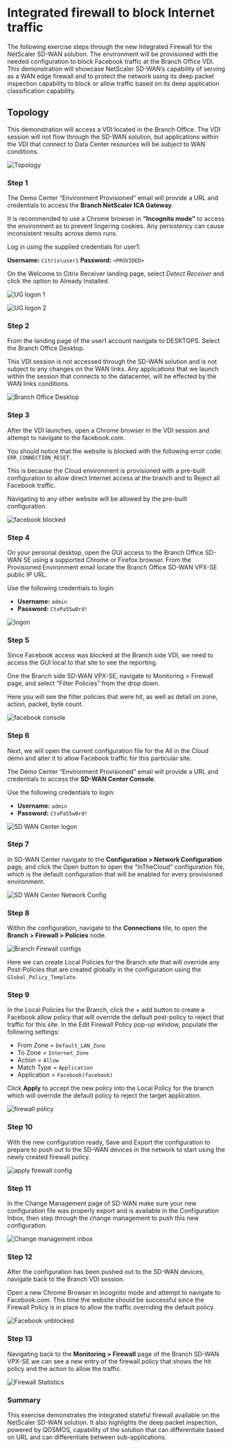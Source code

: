 # Integrated firewall to block Internet traffic

The following exercise steps through the new Integrated Firewall for the NetScaler SD-WAN solution.  The environment will be provisioned with the needed configuration to block Facebook traffic at the Branch Office VDI.  This demonstration will showcase NetScaler SD-WAN’s capability of serving as a WAN edge firewall and to protect the network using its deep packet inspection capability to block or allow traffic based on its deep application classification capability.

## Topology

This demonstration will access a VDI located in the Branch Office.  The VDI session will not flow through the SD-WAN solution, but applications within the VDI that connect to Data Center resources will be subject to WAN conditions.

  ![Topology](./images/topology.png)

### Step 1

The Demo Center “Environment Provisioned” email will provide a URL and credentials to access the **Branch NetScaler ICA Gateway**.

It is recommended to use a Chrome browser in **“Incognito mode”** to access the environment as to prevent lingering cookies. Any persistency can cause inconsistent results across demo runs.

Log in using the supplied credentials for user1:

  **Username:** `Citrix\user1`
  **Password:** `<PROVIDED>`

On the Welcome to Citrix Receiver landing page, select *Detect Receiver* and click the option to Already Installed.

  ![UG logon 1](./images/logon-1.png)

  ![UG logon 2](./images/logon-2.png)

### Step 2

From the landing page of the user1 account navigate to DESKTOPS.
Select the Branch Office Desktop.  

This VDI session is not accessed through the SD-WAN solution and is not subject to any changes on the WAN links.  Any applications that we launch within the session that connects to the datacenter, will be effected by the WAN links conditions. 

  ![Branch Office Desktop](./images/Branch-Desktop.png)

### Step 3

After the VDI launches, open a Chrome browser in the VDI session and attempt to navigate to the facebook.com.

You should notice that the website is blocked with the following error code: `ERR_CONNECTION_RESET.`

This is because the Cloud environment is provisioned with a pre-built configuration to allow direct Internet access at the branch and to Reject all Facebook traffic.

Navigating to any other website will be allowed by the pre-built configuration.

  ![facebook blocked](./images/facebook-block.png)

### Step 4

On your personal desktop, open the GUI access to the Branch Office SD-WAN SE using a supported Chrome or Firefox browser.  From the Provisioned Environment email locate the Branch Office SD-WAN VPX-SE public IP URL.

Use the following credentials to login:
  * **Username:** `admin`
  * **Password:** `CtxPa55w0rd!`

  ![logon](./images/Branch-SDWAN-logon.png)

### Step 5

Since Facebook access was blocked at the Branch side VDI, we need to access the GUI local to that site to see the reporting.

One the Branch side SD-WAN VPX-SE, navigate to Monitoring > Firewall page, and select “Filter Policies” from the drop down.

Here you will see the filter policies that were hit, as well as detail on zone, action, packet, byte count.

  ![facebook console](./images/facebook-firewall-console.png)

### Step 6

Next, we will open the current configuration file for the All in the Cloud demo and alter it to allow Facebook traffic for this particular site.

The Demo Center “Environment Provisioned” email will provide a URL and credentials to access the **SD-WAN Center Console**.

Use the following credentials to login:

  * **Username:** `admin`
  * **Password:** `CtxPa55w0rd!`

  ![SD WAN Center logon](./images/SDWAN-Center-logon.png)

### Step 7

In SD-WAN Center navigate to the **Configuration > Network Configuration** page, and click the Open button to open the “InTheCloud” configuration file, which is the default configuration that will be enabled for every provisioned 
environment.

  ![SD WAN Center Network Config](./images/SD-WAN-Center-NTW-Config.png)

### Step 8 

Within the configuration, navigate to the **Connections** tile, to open the **Branch > Firewall > Policies** node. 

  ![Branch Firewall configs](./images/Firewall-config-1.png)

Here we can create Local Policies for the Branch site that will override any Post-Policies that are created globally in the configuration using the `Global_Policy_Template`.

### Step 9

In the Local Policies for the Branch, click the + add button to create a Facebook allow policy that will override the default post-policy to reject that traffic for this site.
In the Edit Firewall Policy pop-up window, populate the following settings:
  
  * From Zone = `Default_LAN_Zone`
  *	To Zone = `Internet_Zone`
  *	Action = `Allow`
  *	Match Type = `Application`
  *	Application = `Facebook(facebook)`

Click **Apply** to accept the new policy into the Local Policy for the branch which will override the default policy to reject the target application.

  ![firewall policy](./images/firewall-policy.png)

### Step 10 

With the new configuration ready, Save and Export the configuration to prepare to push out to the SD-WAN devices in the network to start using the newly created firewall policy.

  ![apply firewall config](./images/apply-firewall-config.png)

### Step 11

In the Change Management page of SD-WAN make sure your new configuration file was properly export and is available in the Configuration Inbox, then step through the change management to push this new configuration.

  ![Change management inbox](./images/change-mgmt-inbox.png)

### Step 12

After the configuration has been pushed out to the SD-WAN devices, navigate back to the Branch VDI session.

Open a new Chrome Browser in incognito mode and attempt to navigate to Facebook.com.  This time the website should be successful since the Firewall Policy is in place to allow the traffic overriding the default policy.

  ![Facebook unblocked](./images/facebook-unblocked.png)

### Step 13

Navigating back to the **Monitoring > Firewall** page of the Branch SD-WAN VPX-SE we can see a new entry of the firewall policy that shows the hit policy and the action to allow the traffic.

  ![Firewall Statistics](./images/firewall-stats.png)

### Summary

This exercise demonstrates the integrated stateful firewall available on the NetScaler SD-WAN solution.  It also highlights the deep packet inspection, powered by QOSMOS, capability of the solution that can differentiate based on URL and can differentiate between sub-applications.





